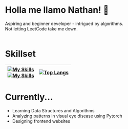 # Holla me llamo Nathan! 👋 <br>
Aspiring and beginner developer - intrigued by algorithms. <br>
Not letting LeetCode take me down. <br>
<br>
# Skillset

| [![My Skills](https://skillicons.dev/icons?i=js,html,css,ts,py,java)](https://skillicons.dev) <br> [![My Skills](https://skillicons.dev/icons?i=vscode,windows,linux,lua,robloxstudio,discord)](https://skillicons.dev)| [![Top Langs](https://github-readme-stats.vercel.app/api/top-langs/?username=CvmuloSky&layout=compact&theme=tokyonight)](https://github.com/anuraghazra/github-readme-stats)|
| ----------- | ------------- |

# Currently...

- Learning Data Structures and Algorithms
- Analyzing patterns in visual eye disease using Pytorch
- Designing frontend websites
